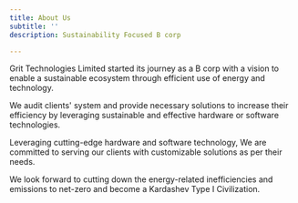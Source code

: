 ```yaml
---
title: About Us
subtitle: ''
description: Sustainability Focused B corp 

---
```

Grit Technologies Limited started its journey as a B corp with a vision to enable a sustainable ecosystem through efficient use of energy and technology.

We audit clients' system and provide necessary solutions to increase their efficiency by leveraging sustainable and effective hardware or software technologies.

Leveraging cutting-edge hardware and software technology, We are committed to serving our clients with customizable solutions as per their needs.

We look forward to cutting down the energy-related inefficiencies and emissions to net-zero and become a Kardashev Type I Civilization.
